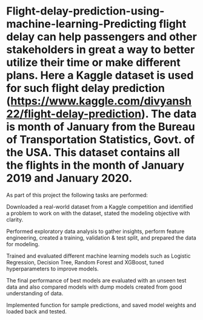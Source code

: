 # Flight-delay-prediction-using-machine-learning-Predicting flight delay can help passengers and other stakeholders in great a way to better utilize their time or make different plans. Here a Kaggle dataset is used for such flight delay prediction (https://www.kaggle.com/divyansh22/flight-delay-prediction). The data is month of January from the Bureau of Transportation Statistics, Govt. of the USA. This dataset contains all the flights in the month of January 2019 and January 2020.

As part of this project the following tasks are performed:

Downloaded a real-world dataset from a Kaggle competition and identified a problem to work on with the dataset, stated the modeling objective with clarity.

Performed exploratory data analysis to gather insights, perform feature engineering, created a training, validation & test split, and prepared the data for modeling.

Trained and evaluated different machine learning models such as Logistic Regression, Decision Tree, Random Forest and XGBoost, tuned hyperparameters to improve models.

The final performance of best models are evaluated with an unseen test data and also compared models with dump models created from good understanding of data.

Implemented function for sample predictions, and saved model weights and loaded back and tested.
